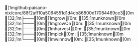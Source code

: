 [1mgithub:paisano-nix/core/88f2aff10a5064551d1d4cb86800d17084489ce3[0m
[32;1m├───[0m[1mgrow[0m: [35;1munknown[0m
[32;1m├───[0m[1mgrowOn[0m: [35;1munknown[0m
[32;1m├───[0m[1mharvest[0m: [35;1munknown[0m
[32;1m├───[0m[1mpick[0m: [35;1munknown[0m
[32;1m└───[0m[1mwinnow[0m: [35;1munknown[0m
